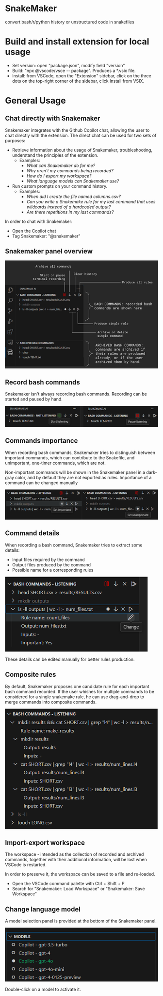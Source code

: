 # SnakeMaker
convert bash/r/python history or unstructured code in snakefiles



# Build and install extension for local usage
* Set version: open "package.json", modify field "version"
* Build: "npx @vscode/vsce -- package". Produces a *.vsix file.
* Install: from VSCode, open the "Extension" sidebar, click on the three dots on the top-right corner of the sidebar, click Install from VSIX.

# General Usage

## Chat directly with Snakemaker
Snakemaker integrates with the Github Copilot chat, allowing the user to chat directly with the extension. The direct chat can be used for two sets of purposes:

* Retrieve information about the usage of Snakemaker, troubleshooting, understand the principles of the extension.
    * Examples: 
        * *What can Snakemaker do for me?*
        * *Why aren't my commands being recorded?*
        * *How do I export my workspace?*
        * *What language models can Snakemaker use?*
* Run custom prompts on your command history.
    * Examples: 
        * *When did I create the file named columns.csv?*
        * *Can you write a Snakemake rule for my last command that uses wildcards instead of a hardcoded output?*
        * *Are there repetitions in my last commands?*

In order to chat with Snakemaker:
* Open the Copilot chat
* Tag Snakemaker: "@snakemaker"

## Snakemaker panel overview 
<img src=".img/Snakemaker_Overview.png"/>

## Record bash commands
Snakemaker isn't always recording bash commands. Recording can be started and paused by hand.

<img src=".img/start_stop_listening.png"/>

## Commands importance
When recording bash commands, Snakemaker tries to distinguish between important commands, which can contribute to the Snakefile, and unimportant, one-timer commands, which are not.

Non-important commands will be shown in the Snakemaker panel in a dark-gray color, and by default they are not exported as rules. Importance of a command can be changed manually

<img src=".img/Importance.png"/>



## Command details
When recording a bash command, Snakemaker tries to extract some details:
* Input files required by the command
* Output files produced by the command
* Possible name for a corresponding rules

<img src=".img/RuleDetails.png"/>

These details can be edited manually for better rules production. 

## Composite rules

By default, Snakemaker proposes one candidate rule for each important bash command recorded. If the user whishes for multiple commands to be considered for a single snakemake rule, he can use drag-and-drop to merge commands into composite commands.

<img src=".img/Composite.png"/>

## Import-export workspace

The workspace - intended as the collection of recorded and archived commands, together with their additional information, will be lost when VSCode is restarted.

In order to preserve it, the workspace can be saved to a file and re-loaded.

* Open the VSCode command palette with Ctrl + Shift + P 
* Search for "Snakemaker: Load Workspace" or "Snakemaker: Save Workspace"

## Change language model

A model selection panel is provided at the bottom of the Snakemaker panel.

<img src=".img/Models.png"/>

Double-click on a model to activate it.